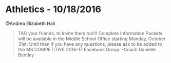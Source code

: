 # Athletics - 10/18/2016

@Andrea Elizabeth Hall


> TAG your friends, to Invite them too!!! Complete Information Packets will be available in the Middle School Office starting Monday, October 31st.
Until then if you have any questions, please ask to be added to the MS COMPETITIVE 2016-17 Facebook Group.
-Coach Danielle Bentley



